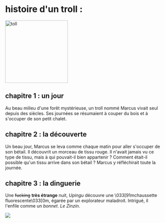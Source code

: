 histoire d'un troll :
=====================

<img src="https://media3.giphy.com/media/ZeH2yuFBFwgNk1Hcx9/giphy.gif?cid=ecf05e47jlfx3lu1fks5fzogs5y0rmjyas9v6cu95kbet86o&ep=v1_gifs_search&rid=giphy.gif&ct=g" alt="toll" width="200"/>

## chapitre 1 : un jour 


Au beau milieu d'une forêt mystérieuse, un troll nommé Marcus vivait seul depuis des siècles. Ses journées se résumaient à couper du bois et à s'occuper de son petit chalet.

## chapitre 2 : la découverte 


Un beau jour, Marcus se leva comme chaque matin pour aller s'occuper de son bétail. Il découvrit un morceau de tissu rouge. Il n'avait jamais vu ce type de tissu, mais à qui pouvait-il bien appartenir ? Comment était-il possible qu'un tissu arrive dans son bétail ? Marcus y réfléchirait toute la journée.

## chapitre 3 : la dinguerie

Une ~~fucking~~ **très étrange** nuit, _Upingu_ découvre  une \033[91mchaussette fluorescente\033[0m, égarée par un explorateur maladroit. Intrigué, il l'enfile comme un *bonnet*.
_Le Zinzin_. 

<img src="https://tenor.com/bbjKv.gif">
